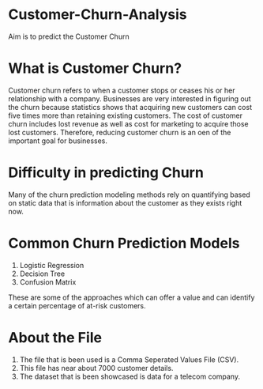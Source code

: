 # Customer-Churn-Analysis
Aim is to predict the Customer Churn

# What is Customer Churn?
Customer churn refers to when a customer stops or ceases his or her relationship with a company. Businesses are very interested in figuring out the churn because statistics shows that acquiring new customers can cost five times more than retaining existing customers. The cost of customer churn includes lost revenue as well as cost for marketing to acquire those lost customers. Therefore, reducing customer churn is an oen of the important goal for businesses.

# Difficulty in predicting Churn
Many of the churn prediction modeling methods rely on quantifying based on static data that is information about the customer as they exists right now.

# Common Churn Prediction Models
1. Logistic Regression
2. Decision Tree
3. Confusion Matrix

These are some of the approaches which can offer a value and can identify a certain percentage of at-risk customers.

# About the File
1. The file that is been used is a Comma Seperated Values File (CSV). 
2. This file has near about 7000 customer details.
3. The dataset that is been showcased is data for a telecom company.
